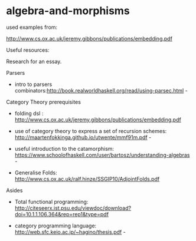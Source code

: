 # algebra-and-morphisms
used examples from:

http://www.cs.ox.ac.uk/jeremy.gibbons/publications/embedding.pdf

Useful resources:

Research for an essay.

Parsers

+ intro to parsers combinators:http://book.realworldhaskell.org/read/using-parsec.html - 

Category Theory prerequisites 

+ folding dsl :													http://www.cs.ox.ac.uk/jeremy.gibbons/publications/embedding.pdf

+ use of category theory to express a set of recursion schemes: http://maartenfokkinga.github.io/utwente/mmf91m.pdf - 

+ useful introduction to the catamorphism:	https://www.schoolofhaskell.com/user/bartosz/understanding-algebras - 

+ Generalise Folds:  							 					http://www.cs.ox.ac.uk/ralf.hinze/SSGIP10/AdjointFolds.pdf

Asides

+ Total functional programming:   					 http://citeseerx.ist.psu.edu/viewdoc/download?doi=10.1.1.106.364&rep=rep1&type=pdf 

+ category programming language:  					 http://web.sfc.keio.ac.jp/~hagino/thesis.pdf - 

